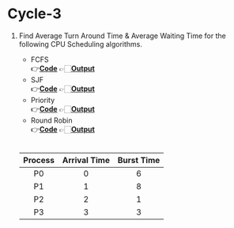 # Cycle-3

1. Find Average Turn Around Time & Average Waiting Time for the following CPU Scheduling algorithms.<br>
   
    * FCFS <br> 👉[**Code**]()  👉🏻[**Output**]()
    * SJF <br> 👉[**Code**]()  👉🏻[**Output**]()
    * Priority <br> 👉[**Code**]()  👉🏻[**Output**]()
    * Round Robin <br> 👉[**Code**]()  👉🏻[**Output**]()
    <br>
    
      | Process | Arrival Time | Burst Time  |
      |:-------:|:------------:|:-----------:|
      |    P0   |       0      |      6      |
      |    P1   |       1      |      8      |
      |    P2   |       2      |      1      |
      |    P3   |       3      |      3      |
